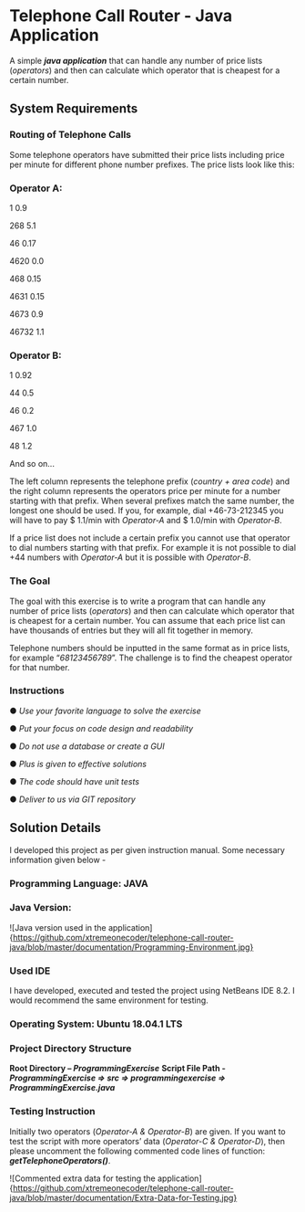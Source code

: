 # Telephone Call Router - Java Application
A simple _**java application**_ that can handle any number of price lists (_operators_) and then can calculate which operator that is cheapest for a certain number. 

## System Requirements

### Routing of Telephone Calls
Some telephone operators have submitted their price lists including price per minute for different phone number prefixes. The price lists look like this:

### Operator A:
1	        0.9

268	        5.1

46	        0.17

4620	    0.0

468	        0.15

4631	    0.15

4673	    0.9

46732	    1.1

### Operator B:
1	        0.92

44	        0.5

46	        0.2

467	        1.0

48	        1.2

And so on...

The left column represents the telephone prefix (_country + area code_) and the right column represents the operators price per minute for a number starting with that prefix. When several prefixes match the same number, the longest one should be used. If you, for example, dial +46-73-212345 you will have to pay $ 1.1/min with _Operator-A_ and $ 1.0/min with _Operator-B_. 

If a price list does not include a certain prefix you cannot use that operator to dial numbers starting with that prefix. For example it is not possible to dial +44 numbers with _Operator-A_ but it is possible with _Operator-B_.

### The Goal
The goal with this exercise is to write a program that can handle any number of price lists (_operators_) and then can calculate which operator that is cheapest for a certain number. You can assume that each price list can have thousands of entries but they will all fit together in memory.

Telephone numbers should be inputted in the same format as in price lists, for example “_68123456789_”. The challenge is to find the cheapest operator for that number.

### Instructions
●	_Use your favorite language to solve the exercise_

●	_Put your focus on code design and readability_ 

●	_Do not use a database or create a GUI_ 

●	_Plus is given to effective solutions_ 

●	_The code should have unit tests_

●	_Deliver to us via GIT repository_

## Solution Details
I developed this project as per given instruction manual. Some necessary information given below -

### Programming Language: JAVA

### Java Version:
![Java version used in the application]{https://github.com/xtremeonecoder/telephone-call-router-java/blob/master/documentation/Programming-Environment.jpg}

### Used IDE
I have developed, executed and tested the project using NetBeans IDE 8.2. I would recommend the same environment for testing.

### Operating System: Ubuntu 18.04.1 LTS

### Project Directory Structure
**Root Directory – _ProgrammingExercise_**
**Script File Path -**
_**ProgrammingExercise => src => programmingexercise => ProgrammingExercise.java**_

### Testing Instruction
Initially two operators (_Operator-A & Operator-B_) are given. If you want to test the script with more operators’ data (_Operator-C & Operator-D_), then please uncomment the following commented code lines of function: _**getTelephoneOperators()**_.

![Commented extra data for testing the application]{https://github.com/xtremeonecoder/telephone-call-router-java/blob/master/documentation/Extra-Data-for-Testing.jpg}